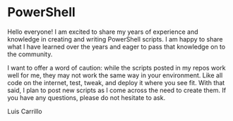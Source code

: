 # PowerShell

Hello everyone! I am excited to share my years of experience and knowledge in creating and writing PowerShell scripts. I am happy to share what I have learned over the years and eager to pass that knowledge on to the community. 

I want to offer a word of caution: while the scripts posted in my repos work well for me, they may not work the same way in your environment. Like all code on the internet, test, tweak, and deploy it where you see fit. With that said, I plan to post new scripts as I come across the need to create them. If you have any questions, please do not hesitate to ask. 

  

Luis Carrillo 

